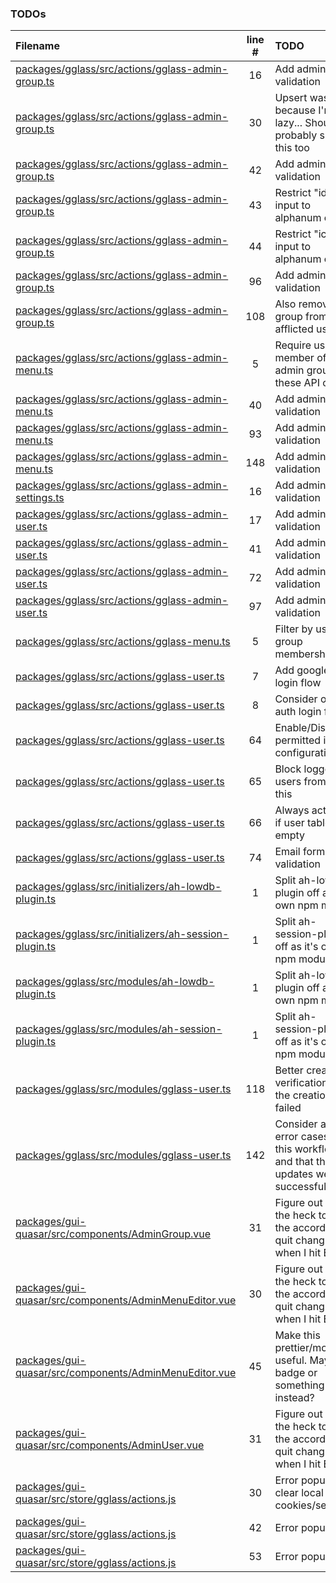 ### TODOs

| Filename                                                                                                             | line # | TODO                                                                              |
| :------------------------------------------------------------------------------------------------------------------- | :----: | :-------------------------------------------------------------------------------- |
| [packages/gglass/src/actions/gglass-admin-group.ts](packages/gglass/src/actions/gglass-admin-group.ts#L16)           |   16   | Add admin-level validation                                                        |
| [packages/gglass/src/actions/gglass-admin-group.ts](packages/gglass/src/actions/gglass-admin-group.ts#L30)           |   30   | Upsert was because I'm lazy... Should probably split this too                     |
| [packages/gglass/src/actions/gglass-admin-group.ts](packages/gglass/src/actions/gglass-admin-group.ts#L42)           |   42   | Add admin-level validation                                                        |
| [packages/gglass/src/actions/gglass-admin-group.ts](packages/gglass/src/actions/gglass-admin-group.ts#L43)           |   43   | Restrict "id" input to alphanum only                                              |
| [packages/gglass/src/actions/gglass-admin-group.ts](packages/gglass/src/actions/gglass-admin-group.ts#L44)           |   44   | Restrict "icon" input to alphanum only                                            |
| [packages/gglass/src/actions/gglass-admin-group.ts](packages/gglass/src/actions/gglass-admin-group.ts#L96)           |   96   | Add admin-level validation                                                        |
| [packages/gglass/src/actions/gglass-admin-group.ts](packages/gglass/src/actions/gglass-admin-group.ts#L108)          |  108   | Also remove group from all afflicted users                                        |
| [packages/gglass/src/actions/gglass-admin-menu.ts](packages/gglass/src/actions/gglass-admin-menu.ts#L5)              |   5    | Require user is member of admin group for these API calls                         |
| [packages/gglass/src/actions/gglass-admin-menu.ts](packages/gglass/src/actions/gglass-admin-menu.ts#L40)             |   40   | Add admin-level validation                                                        |
| [packages/gglass/src/actions/gglass-admin-menu.ts](packages/gglass/src/actions/gglass-admin-menu.ts#L93)             |   93   | Add admin-level validation                                                        |
| [packages/gglass/src/actions/gglass-admin-menu.ts](packages/gglass/src/actions/gglass-admin-menu.ts#L148)            |  148   | Add admin-level validation                                                        |
| [packages/gglass/src/actions/gglass-admin-settings.ts](packages/gglass/src/actions/gglass-admin-settings.ts#L16)     |   16   | Add admin-level validation                                                        |
| [packages/gglass/src/actions/gglass-admin-user.ts](packages/gglass/src/actions/gglass-admin-user.ts#L17)             |   17   | Add admin-level validation                                                        |
| [packages/gglass/src/actions/gglass-admin-user.ts](packages/gglass/src/actions/gglass-admin-user.ts#L41)             |   41   | Add admin-level validation                                                        |
| [packages/gglass/src/actions/gglass-admin-user.ts](packages/gglass/src/actions/gglass-admin-user.ts#L72)             |   72   | Add admin-level validation                                                        |
| [packages/gglass/src/actions/gglass-admin-user.ts](packages/gglass/src/actions/gglass-admin-user.ts#L97)             |   97   | Add admin-level validation                                                        |
| [packages/gglass/src/actions/gglass-menu.ts](packages/gglass/src/actions/gglass-menu.ts#L5)                          |   5    | Filter by user's group memberships                                                |
| [packages/gglass/src/actions/gglass-user.ts](packages/gglass/src/actions/gglass-user.ts#L7)                          |   7    | Add google auth login flow                                                        |
| [packages/gglass/src/actions/gglass-user.ts](packages/gglass/src/actions/gglass-user.ts#L8)                          |   8    | Consider other auth login flows                                                   |
| [packages/gglass/src/actions/gglass-user.ts](packages/gglass/src/actions/gglass-user.ts#L64)                         |   64   | Enable/Disable if permitted in configuration                                      |
| [packages/gglass/src/actions/gglass-user.ts](packages/gglass/src/actions/gglass-user.ts#L65)                         |   65   | Block logged in users from using this                                             |
| [packages/gglass/src/actions/gglass-user.ts](packages/gglass/src/actions/gglass-user.ts#L66)                         |   66   | Always activate if user table is empty                                            |
| [packages/gglass/src/actions/gglass-user.ts](packages/gglass/src/actions/gglass-user.ts#L74)                         |   74   | Email format validation                                                           |
| [packages/gglass/src/initializers/ah-lowdb-plugin.ts](packages/gglass/src/initializers/ah-lowdb-plugin.ts#L1)        |   1    | Split ah-lowdb-plugin off as it's own npm module                                  |
| [packages/gglass/src/initializers/ah-session-plugin.ts](packages/gglass/src/initializers/ah-session-plugin.ts#L1)    |   1    | Split ah-session-plugin off as it's own npm module                                |
| [packages/gglass/src/modules/ah-lowdb-plugin.ts](packages/gglass/src/modules/ah-lowdb-plugin.ts#L1)                  |   1    | Split ah-lowdb-plugin off as it's own npm module                                  |
| [packages/gglass/src/modules/ah-session-plugin.ts](packages/gglass/src/modules/ah-session-plugin.ts#L1)              |   1    | Split ah-session-plugin off as it's own npm module                                |
| [packages/gglass/src/modules/gglass-user.ts](packages/gglass/src/modules/gglass-user.ts#L118)                        |  118   | Better creation verification that the creation has failed                         |
| [packages/gglass/src/modules/gglass-user.ts](packages/gglass/src/modules/gglass-user.ts#L142)                        |  142   | Consider any error cases from this workflow, and that the updates were successful |
| [packages/gui-quasar/src/components/AdminGroup.vue](packages/gui-quasar/src/components/AdminGroup.vue#L31)           |   31   | Figure out how the heck to get the accordion to quit changing when I hit Edit     |
| [packages/gui-quasar/src/components/AdminMenuEditor.vue](packages/gui-quasar/src/components/AdminMenuEditor.vue#L30) |   30   | Figure out how the heck to get the accordion to quit changing when I hit Edit     |
| [packages/gui-quasar/src/components/AdminMenuEditor.vue](packages/gui-quasar/src/components/AdminMenuEditor.vue#L45) |   45   | Make this prettier/more useful. Maybe a badge or something instead?               |
| [packages/gui-quasar/src/components/AdminUser.vue](packages/gui-quasar/src/components/AdminUser.vue#L31)             |   31   | Figure out how the heck to get the accordion to quit changing when I hit Edit     |
| [packages/gui-quasar/src/store/gglass/actions.js](packages/gui-quasar/src/store/gglass/actions.js#L30)               |   30   | Error popup, clear local cookies/sessions                                         |
| [packages/gui-quasar/src/store/gglass/actions.js](packages/gui-quasar/src/store/gglass/actions.js#L42)               |   42   | Error popup                                                                       |
| [packages/gui-quasar/src/store/gglass/actions.js](packages/gui-quasar/src/store/gglass/actions.js#L53)               |   53   | Error popup                                                                       |

